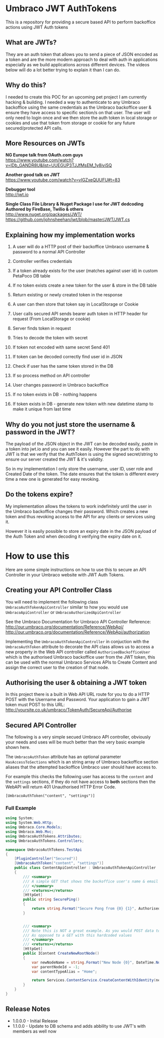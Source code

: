 Umbraco JWT AuthTokens
======================

This is a repository for providing a secure based API to perform backoffice actions using JWT Auth tokens

## What are JWTs?
They are an auth token that allows you to send a piece of JSON encoded as a token and are the more modern approach to deal with auth in applications 
especially as we build applications across different devices. The videos below will do a lot better trying to explain it than I can do.

## Why do this?
I needed to create this POC for an upcoming pet project I am currently hacking & building. I needed a way to authenticate to any Umbraco backoffice using 
the same credentials as the Umbraco backoffice user & ensure they have access to specific section/s on that user. The user will only need to login once and we 
then store the auth token in local storage or cookies and use that token from storage or cookie for any future secured/protected API calls.

## More Resources on JWTs
**NG Europe talk from 0Auth.com guys**<br/>
https://www.youtube.com/watch?v=lDb_GANDR8U&list=UUEGUP3TJJfMsEM_1y8iviSQ

**Another good talk on JWT**<br/>
https://www.youtube.com/watch?v=vIGZxeQUUFU#t=83

**Debugger tool**<br/>
http://jwt.io

**Single Class File Library & Nuget Package I use for JWT dedcoding<br/>
Authored by FireBase, Twilio & others**<br/>
http://www.nuget.org/packages/JWT/<br/>
https://github.com/johnsheehan/jwt/blob/master/JWT/JWT.cs

## Explaining how my implementation works
1. A user will do a HTTP post of their backoffice Umbraco username & password to a normal API Controller
  1. Controller verifies credentials
  2. If a token already exists for the user (matches against user id) in custom PetaPoco DB table
  3. If no token exists create a new token for the user & store in the DB table
  4. Return existing or newly created token in the response

2. A user can then store that token say in LocalStorage or Cookie

3. User calls secured API sends bearer auth token in HTTP header for request (From LocalStorage or cookie)
  1. Server finds token in request
  2. Tries to decode the token with secret
  3. If token not encoded with same secret Send 401
  4. If token can be decoded correctly find user id in JSON
  5. Check if user has the same token stored in the DB
  6. If so process method on API controller

4. User changes password in Umbraco backoffice
  1. If no token exists in DB - nothing happens
  2. If token exists in DB - generate new token with new datetime stamp to make it unique from last time

## Why do you not just store the username & password in the JWT?
The payload of the JSON object in the JWT can be decoded easily, paste in a token into jwt.io and you can see it easily. 
However the part to do with JWT is that we verify that the AuthToken is using the signed secret/string to ensure our server created the JWT & it's validity.

So in my implementation I only store the username, user ID, user role and Created Date of the token. The date ensures that the token is different every time 
a new one is generated for easy revoking.

## Do the tokens expire?
My implementation allows the tokens to work indefinitely until the user in the Umbraco backoffice changes their password.
Which creates a new token and thus revoking access to the API for any clients or services using it.

However it is easily possible to store an expiry date in the JSON payload of the Auth Token and when decoding it verifying the expiry date on it.

How to use this
======================
Here are some simple instructions on how to use this to secure an API Controller in your Umbraco website with JWT Auth Tokens.

## Creating your API Controller Class
You will need to implement the following class `UmbracoAuthTokenApiController` similar to how you would use `UmbracoApiController` or `UmbracoAuthorizedApiController`

See the Umbraco Documentation for Umbraco API Controller Reference:<br/>
http://our.umbraco.org/documentation/Reference/WebApi/<br/>
http://our.umbraco.org/documentation/Reference/WebApi/authorization

Implementing the `UmbracoAuthTokenApiController` in conjuction with the `UmbracoAuthToken` attribute to decorate the API class allows us to access a new property in the Web API controller called `AuthorisedBackofficeUser` which is the authorised Umbraco backoffice user from the JWT token, this can be used with the normal Umbraco Services APIs to Create Content and assign the correct user to the creation of that node.

## Authorising the user & obtaining a JWT token
In this project there is a built in Web API URL route for you to do a HTTP POST with the Username and Password. Your application to gain a JWT token must POST to this URL:
http://yoursite.co.uk/umbraco/TokenAuth/SecureApi/Authorise

## Secured API Controller
The following is a very simple secued Umbraco API controller, obviously your needs and uses will be much better than the very basic example shown here.

The `UmbracoAuthToken` attribute has an optional parameter `HasAccessToSections` which is an string array of Umbraco backoffice section aliases that the attempted backoffice Umbraco user should have access to.

For example this checks the following user has access to the `content` and the `settings` sections, if they do not have access to **both** sections then the WebAPI will return 401 Unauthorised HTTP Error Code.

`[UmbracoAuthToken("content", "settings")]`

### Full Example
```cs
using System;
using System.Web.Http;
using Umbraco.Core.Models;
using Umbraco.Web.Mvc;
using UmbracoAuthTokens.Attributes;
using UmbracoAuthTokens.Controllers;

namespace UmbracoAuthTokens.TestApi
{
    [PluginController("Secured")]
    [UmbracoAuthToken("content", "settings")]
    public class ContentApiController : UmbracoAuthTokenApiController
    {
        /// <summary>
        /// A simple GET that shows the backoffice user's name & email address from the JWT Auth Token
        /// </summary>
        /// <returns></returns>
        [HttpGet]
        public string SecurePing()
        {
            return string.Format("Secure Pong from {0} {1}", AuthorisedBackofficeUser.Name, AuthorisedBackofficeUser.Email);
        }


        /// <summary>
        /// Note this is NOT a great example. As you would POST data to create a node.
        /// As opposed to a GET with this hardcoded values
        /// </summary>
        /// <returns></returns>
        [HttpGet]
        public IContent CreateNewRootNode()
        {
            var newNodeName = string.Format("New Node {0}", DateTime.Now.ToShortDateString());
            var parentNodeId = -1;
            var contentTypeAlias = "Home";

            return Services.ContentService.CreateContentWithIdentity(newNodeName, parentNodeId, contentTypeAlias, AuthorisedBackofficeUser.Id);
        }
    }
}
```
## Release Notes
* 1.0.0.0 - Initial Release
* 1.1.0.0 - Update to DB schema and adds abbility to use JWT's with members as well now




